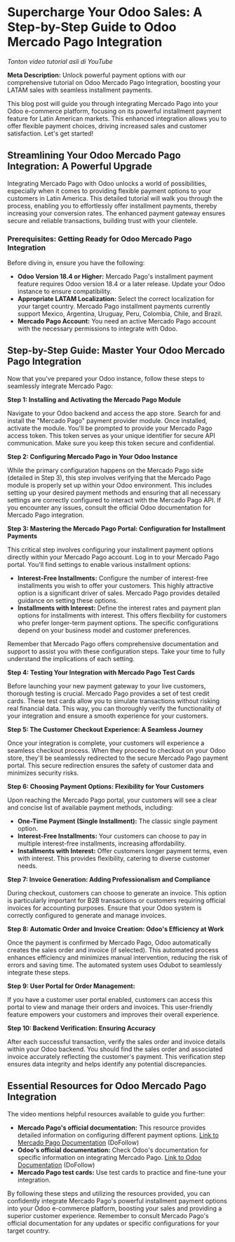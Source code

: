 # Supercharge Your Odoo Sales: A Step-by-Step Guide to Odoo Mercado Pago Integration

_Tonton video tutorial asli di YouTube_


**Meta Description:**  Unlock powerful payment options with our comprehensive tutorial on Odoo Mercado Pago Integration, boosting your LATAM sales with seamless installment payments.


This blog post will guide you through integrating Mercado Pago into your Odoo e-commerce platform, focusing on its powerful installment payment feature for Latin American markets.  This enhanced integration allows you to offer flexible payment choices, driving increased sales and customer satisfaction.  Let's get started!


## Streamlining Your Odoo Mercado Pago Integration: A Powerful Upgrade

Integrating Mercado Pago with Odoo unlocks a world of possibilities, especially when it comes to providing flexible payment options to your customers in Latin America.  This detailed tutorial will walk you through the process, enabling you to effortlessly offer installment payments, thereby increasing your conversion rates.  The enhanced payment gateway ensures secure and reliable transactions, building trust with your clientele.


### Prerequisites: Getting Ready for Odoo Mercado Pago Integration

Before diving in, ensure you have the following:

* **Odoo Version 18.4 or Higher:** Mercado Pago's installment payment feature requires Odoo version 18.4 or a later release. Update your Odoo instance to ensure compatibility.
* **Appropriate LATAM Localization:**  Select the correct localization for your target country. Mercado Pago installment payments currently support Mexico, Argentina, Uruguay, Peru, Colombia, Chile, and Brazil.
* **Mercado Pago Account:**  You need an active Mercado Pago account with the necessary permissions to integrate with Odoo.

## Step-by-Step Guide: Master Your Odoo Mercado Pago Integration

Now that you've prepared your Odoo instance, follow these steps to seamlessly integrate Mercado Pago:

**Step 1: Installing and Activating the Mercado Pago Module**

Navigate to your Odoo backend and access the app store. Search for and install the "Mercado Pago" payment provider module. Once installed, activate the module. You'll be prompted to provide your Mercado Pago access token. This token serves as your unique identifier for secure API communication.  Make sure you keep this token secure and confidential.


**Step 2: Configuring Mercado Pago in Your Odoo Instance**

While the primary configuration happens on the Mercado Pago side (detailed in Step 3), this step involves verifying that the Mercado Pago module is properly set up within your Odoo environment. This includes setting up your desired payment methods and ensuring that all necessary settings are correctly configured to interact with the Mercado Pago API. If you encounter any issues, consult the official Odoo documentation for Mercado Pago integration.


**Step 3:  Mastering the Mercado Pago Portal: Configuration for Installment Payments**

This critical step involves configuring your installment payment options directly within your Mercado Pago account.  Log in to your Mercado Pago portal. You'll find settings to enable various installment options:

* **Interest-Free Installments:**  Configure the number of interest-free installments you wish to offer your customers. This highly attractive option is a significant driver of sales.  Mercado Pago provides detailed guidance on setting these options.
* **Installments with Interest:** Define the interest rates and payment plan options for installments with interest. This offers flexibility for customers who prefer longer-term payment options.  The specific configurations depend on your business model and customer preferences.

Remember that Mercado Pago offers comprehensive documentation and support to assist you with these configuration steps.  Take your time to fully understand the implications of each setting.


**Step 4: Testing Your Integration with Mercado Pago Test Cards**

Before launching your new payment gateway to your live customers, thorough testing is crucial. Mercado Pago provides a set of test credit cards. These test cards allow you to simulate transactions without risking real financial data.  This way, you can thoroughly verify the functionality of your integration and ensure a smooth experience for your customers.


**Step 5: The Customer Checkout Experience:  A Seamless Journey**

Once your integration is complete, your customers will experience a seamless checkout process. When they proceed to checkout on your Odoo store, they'll be seamlessly redirected to the secure Mercado Pago payment portal.  This secure redirection ensures the safety of customer data and minimizes security risks.


**Step 6:  Choosing Payment Options: Flexibility for Your Customers**

Upon reaching the Mercado Pago portal, your customers will see a clear and concise list of available payment methods, including:

* **One-Time Payment (Single Installment):**  The classic single payment option.
* **Interest-Free Installments:** Your customers can choose to pay in multiple interest-free installments, increasing affordability.
* **Installments with Interest:**  Offer customers longer payment terms, even with interest. This provides flexibility, catering to diverse customer needs.


**Step 7: Invoice Generation:  Adding Professionalism and Compliance**

During checkout, customers can choose to generate an invoice.  This option is particularly important for B2B transactions or customers requiring official invoices for accounting purposes.  Ensure that your Odoo system is correctly configured to generate and manage invoices.


**Step 8: Automatic Order and Invoice Creation:  Odoo's Efficiency at Work**

Once the payment is confirmed by Mercado Pago, Odoo automatically creates the sales order and invoice (if selected). This automated process enhances efficiency and minimizes manual intervention, reducing the risk of errors and saving time. The automated system uses Odubot to seamlessly integrate these steps.


**Step 9: User Portal for Order Management:**

If you have a customer user portal enabled, customers can access this portal to view and manage their orders and invoices.  This user-friendly feature empowers your customers and improves their overall experience.


**Step 10: Backend Verification: Ensuring Accuracy**

After each successful transaction, verify the sales order and invoice details within your Odoo backend.  You should find the sales order and associated invoice accurately reflecting the customer's payment. This verification step ensures data integrity and helps identify any potential discrepancies.


##  Essential Resources for Odoo Mercado Pago Integration

The video mentions helpful resources available to guide you further:

* **Mercado Pago's official documentation:** This resource provides detailed information on configuring different payment options.  [Link to Mercado Pago Documentation](https://www.mercadopago.com/developers/es/guides/) (DoFollow)
* **Odoo's official documentation:** Check Odoo's documentation for specific information on integrating Mercado Pago. [Link to Odoo Documentation](https://www.odoo.com/documentation/16.0/index.html) (DoFollow)
* **Mercado Pago test cards:**  Use test cards to practice and fine-tune your integration.


By following these steps and utilizing the resources provided, you can confidently integrate Mercado Pago's powerful installment payment options into your Odoo e-commerce platform, boosting your sales and providing a superior customer experience. Remember to consult Mercado Pago's official documentation for any updates or specific configurations for your target country.
